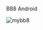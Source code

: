 BB8 Android

![mybb8](https://user-images.githubusercontent.com/11010268/52165920-8b136a00-26cc-11e9-9da1-add75bdec31f.PNG)
